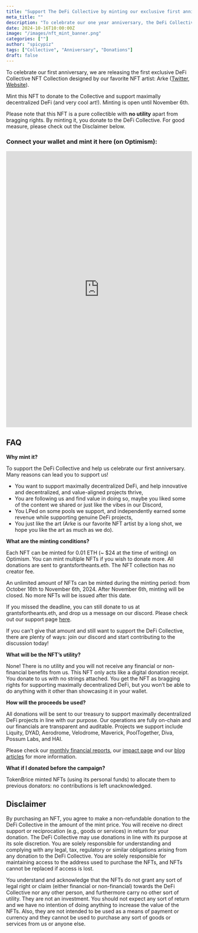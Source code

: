 ```yaml
---
title: "Support The DeFi Collective by minting our exclusive first anniversary NFT Collection"
meta_title: ""
description: "To celebrate our one year anniversary, the DeFi Collective offers an exclusive NFT collection for our donators."
date: 2024-10-16T10:00:00Z
image: "/images/nft_mint_banner.png"
categories: [""]
author: "spicypiz"
tags: ["Collective", "Anniversary", "Donations"]
draft: false
---
```


To celebrate our first anniversary, we are releasing the first exclusive DeFi Collective NFT Collection designed by our favorite NFT artist: Arke ([Twitter](https://twitter.com/Arke56374430), [Website](https://arke-art.com/)).

Mint this NFT to donate to the Collective and support maximally decentralized DeFi (and very cool art!). Minting is open until November 6th.

Please note that this NFT is a pure collectible with **no utility** apart from bragging rights. By minting it, you donate to the DeFi Collective. For good measure, please check out the Disclaimer below.

### Connect your wallet and mint it here (on Optimism):



<iframe
    src="https://embed.ipfscdn.io/ipfs/bafybeicd3qfzelz4su7ng6n523virdsgobrc5pcbarhwqv3dj3drh645pi/?contract=0x3aC9274EEfc727439B546b5224Aa896101813f9f&chain=%7B%22name%22%3A%22OP+Mainnet%22%2C%22chain%22%3A%22ETH%22%2C%22rpc%22%3A%5B%22https%3A%2F%2F10.rpc.thirdweb.com%2F%24%7BTHIRDWEB_API_KEY%7D%22%5D%2C%22nativeCurrency%22%3A%7B%22name%22%3A%22Ether%22%2C%22symbol%22%3A%22ETH%22%2C%22decimals%22%3A18%7D%2C%22shortName%22%3A%22oeth%22%2C%22chainId%22%3A10%2C%22testnet%22%3Afalse%2C%22slug%22%3A%22optimism%22%2C%22icon%22%3A%7B%22url%22%3A%22ipfs%3A%2F%2FQmcxZHpyJa8T4i63xqjPYrZ6tKrt55tZJpbXcjSDKuKaf9%2Foptimism%2F512.png%22%2C%22width%22%3A512%2C%22height%22%3A512%2C%22format%22%3A%22png%22%7D%7D&clientId=b97e624976e401fd82dd8e3e698198d0&theme=system&primaryColor=purple"
    width="100%"
    height="750px"
    style="max-width:100%;"
    frameborder="0"
></iframe>


## FAQ

**Why mint it?**

To support the DeFi Collective and help us celebrate our first anniversary. Many reasons can lead you to support us!



* You want to support maximally decentralized DeFi, and help innovative and decentralized, and value-aligned projects thrive, 
* You are following us and find value in doing so, maybe you liked some of the content we shared or just like the vibes in our Discord,
* You LPed on some pools we support, and independently earned some revenue while supporting genuine DeFi projects,
* You just like the art (Arke is our favorite NFT artist by a long shot, we hope you like the art as much as we do).

**What are the minting conditions?**

Each NFT can be minted for 0.01 ETH (~ $24 at the time of writing) on Optimism. You can mint multiple NFTs if you wish to donate more. All donations are sent to grantsfortheants.eth. The NFT collection has no creator fee. 

An unlimited amount of NFTs can be minted during the minting period: from October 16th to November 6th, 2024. After November 6th, minting will be closed. No more NFTs will be issued after this date. 

If you missed the deadline, you can still donate to us at grantsfortheants.eth, and drop us a message on our discord. Please check out our support page [here](https://deficollective.org/support/).

If you can’t give that amount and still want to support the DeFi Collective, there are plenty of ways: join our discord and start contributing to the discussion today!

**What will be the NFT’s utility?**

None! There is no utility and you will not receive any financial or non-financial benefits from us. This NFT only acts like a digital donation receipt. You donate to us with no strings attached. You get the NFT as bragging rights for supporting maximally decentralized DeFi, but you won’t be able to do anything with it other than showcasing it in your wallet. 

**How will the proceeds be used?**

All donations will be sent to our treasury to support maximally decentralized DeFi projects in line with our purpose. Our operations are fully on-chain and our financials are transparent and auditable. Projects we support include Liquity, DYAD, Aerodrome, Velodrome, Maverick, PoolTogether, Diva, Possum Labs, and HAI.

Please check our [monthly financial reports](https://deficollective.org/tags/tdc-monthly-report/), our [impact page](https://deficollective.org/impact/) and our [blog articles](https://deficollective.org/articles-of-association/) for more information. 

**What if I donated before the campaign?**

TokenBrice minted NFTs (using its personal funds) to allocate them to previous donators: no contributions is left unacknowledged. 


## Disclaimer

By purchasing an NFT, you agree to make a non-refundable donation to the DeFi Collective in the amount of the mint price. You will receive no direct support or reciprocation (e.g., goods or services) in return for your donation. The DeFi Collective may use donations in line with its purpose at its sole discretion. You are solely responsible for understanding and complying with any legal, tax, regulatory or similar obligations arising from any donation to the DeFi Collective. You are solely responsible for maintaining access to the address used to purchase the NFTs, and NFTs cannot be replaced if access is lost. 

You understand and acknowledge that the NFTs do not grant any sort of legal right or claim (either financial or non-financial) towards the DeFi Collective nor any other person, and furthermore carry no other sort of utility. They are not an investment. You should not expect any sort of return and we have no intention of doing anything to increase the value of the NFTs. Also, they are not intended to be used as a means of payment or currency and they cannot be used to purchase any sort of goods or services from us or anyone else. 
